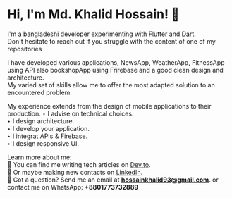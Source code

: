 #  Hi, I'm Md. Khalid Hossain! 👋 

I'm a bangladeshi developer experimenting with [Flutter](https://flutter.dev/) and [Dart](https://dart.dev/).  
Don't hesitate to reach out if you struggle with the content of one of my repositories

I have developed various applications, NewsApp, WeatherApp, FitnessApp using API also bookshopApp using Frirebase and a good clean design and architecture.  
My varied set of skills allow me to offer the most adapted solution to an encountered problem.

My experience extends from the design of mobile applications to their production.
‣ I advise on technical choices.  
‣ I design architecture.   
‣ I develop your application.   
‣ I integrat APIs & Firebase.   
‣ I design responsive UI.   


Learn more about me:  
📝 You can find me writing tech articles on [Dev.to](https://dev.to/khalid_hossain017).  
🤝 Or maybe making new contacts on [LinkedIn](https://linkedin.com/in/md-khalidhossain).   
💌 Got a question? Send me an email at **hossainkhalid93@gmail.com**. or contact me on WhatsApp: **+8801773732889**


 
